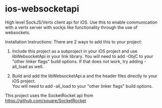 ios-websocketapi
================
High level SockJS/Vertx client api for iOS.
Use this to enable communication with a vertx server with sockjs like functionality through the use of websockets.

Installation Instructions:
There are 2 ways to add this to your project:

1. Include this project as a subproject in your iOS project and use libWebsocketApi in your link library.
You will need to add -ObjC to your "other linker flags" build options.  If that does not work, try adding -all_load as well.

2. Build and add the libWebsocketApi.a and the header files directly to your iOS project.  
You will need to add -all_load to your "other linker flags" build options.

This project uses the SocketRocket api from https://github.com/square/SocketRocket


